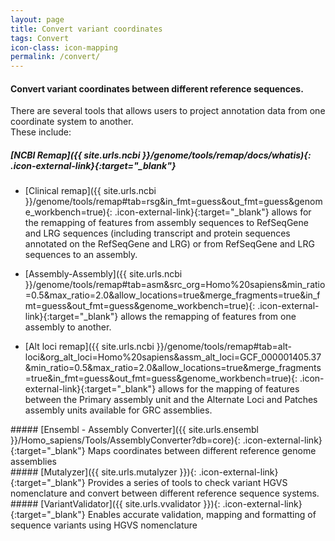 ```yaml
---
layout: page
title: Convert variant coordinates
tags: Convert
icon-class: icon-mapping
permalink: /convert/
---
```



#### Convert variant coordinates between different reference sequences.

There are several tools that allows users to project annotation data from one coordinate system to another.  
These include:


##### [NCBI Remap]({{ site.urls.ncbi }}/genome/tools/remap/docs/whatis){: .icon-external-link}{:target="_blank"}

* [Clinical remap]({{ site.urls.ncbi }}/genome/tools/remap#tab=rsg&in_fmt=guess&out_fmt=guess&genome_workbench=true){: .icon-external-link}{:target="_blank"} allows for the remapping of features from assembly sequences to RefSeqGene and LRG sequences (including transcript and protein sequences annotated on the RefSeqGene and LRG) or from RefSeqGene and LRG sequences to an assembly.

* [Assembly-Assembly]({{ site.urls.ncbi }}/genome/tools/remap#tab=asm&src_org=Homo%20sapiens&min_ratio=0.5&max_ratio=2.0&allow_locations=true&merge_fragments=true&in_fmt=guess&out_fmt=guess&genome_workbench=true){: .icon-external-link}{:target="_blank"} allows the remapping of features from one assembly to another.

* [Alt loci remap]({{ site.urls.ncbi }}/genome/tools/remap#tab=alt-loci&org_alt_loci=Homo%20sapiens&assm_alt_loci=GCF_000001405.37&min_ratio=0.5&max_ratio=2.0&allow_locations=true&merge_fragments=true&in_fmt=guess&out_fmt=guess&genome_workbench=true){: .icon-external-link}{:target="_blank"} allows for the mapping of features between the Primary assembly unit and the Alternate Loci and Patches assembly units available for GRC assemblies.

<div class="margin-bottom-30"></div>
##### [Ensembl - Assembly Converter]({{ site.urls.ensembl }}/Homo_sapiens/Tools/AssemblyConverter?db=core){: .icon-external-link}{:target="_blank"}
Maps coordinates between different reference genome assemblies

<div class="margin-bottom-30"></div>
##### [Mutalyzer]({{ site.urls.mutalyzer }}){: .icon-external-link}{:target="_blank"}
Provides a series of tools to check variant HGVS nomenclature and convert between different reference sequence systems.

<div class="margin-bottom-30"></div>
##### [VariantValidator]({{ site.urls.vvalidator }}){: .icon-external-link}{:target="_blank"}
Enables accurate validation, mapping and formatting of sequence variants using HGVS nomenclature